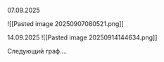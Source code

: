 07.09.2025

![[Pasted image 20250907080521.png]]

14.09.2025
![[Pasted image 20250914144634.png]]

Следующий граф....